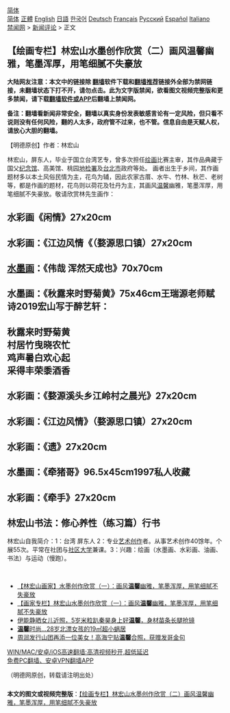  <!-- 面包屑导航 --> <div class="breadcrumb"><!-- GTranslate: https://gtranslate.io/ -->  <div class="switcher notranslate">  <div class="selected">  <a href="#" onclick="return false;"> 简体</a>  </div>  <div class="option">  <a href="https://www.bannedbook.org" onclick="doGTranslate('zh-CN|zh-CN');jQuery('div.switcher div.selected a').html(jQuery(this).html());return false;" title="简体中文" class="nturl selected"> 简体</a>  <a href="https://www.bannedbook.org/zh-tw/" onclick="doGTranslate('zh-CN|zh-TW');jQuery('div.switcher div.selected a').html(jQuery(this).html());return false;" title="繁體中文" class="nturl"> 正體</a>  <a href="https://www.bannedbook.org/en/" onclick="doGTranslate('zh-CN|en');jQuery('div.switcher div.selected a').html(jQuery(this).html());return false;" title="English" class="nturl"> English</a>  <a href="https://www.bannedbook.org/ja/" onclick="doGTranslate('zh-CN|ja');jQuery('div.switcher div.selected a').html(jQuery(this).html());return false;" title="日本語" class="nturl"> 日語</a>  <a href="https://www.bannedbook.org/ko/" onclick="doGTranslate('zh-CN|ko');jQuery('div.switcher div.selected a').html(jQuery(this).html());return false;" title="한국어" class="nturl"> 한국어</a>  <a href="https://www.bannedbook.org/de/" onclick="doGTranslate('zh-CN|de');jQuery('div.switcher div.selected a').html(jQuery(this).html());return false;" title="Deutsch" class="nturl"> Deutsch</a>  <a href="https://www.bannedbook.org/fr/" onclick="doGTranslate('zh-CN|fr');jQuery('div.switcher div.selected a').html(jQuery(this).html());return false;" title="Français" class="nturl"> Français</a>  <a href="https://www.bannedbook.org/ru/" onclick="doGTranslate('zh-CN|ru');jQuery('div.switcher div.selected a').html(jQuery(this).html());return false;" title="Русский" class="nturl"> Русский</a>  <a href="https://www.bannedbook.org/es/" onclick="doGTranslate('zh-CN|es');jQuery('div.switcher div.selected a').html(jQuery(this).html());return false;" title="Español" class="nturl"> Español</a>  <a href="https://www.bannedbook.org/it/" onclick="doGTranslate('zh-CN|it');jQuery('div.switcher div.selected a').html(jQuery(this).html());return false;" title="Italiano" class="nturl"> Italiano</a>  </div>  </div>      <div class='breadcrumb-sub'><!-- Breadcrumb NavXT 6.3.0 --> <a href="https://www.bannedbook.org/" class="home">禁闻网</a> &gt; <a href="https://www.bannedbook.org/bnews/comments/" class="category">新闻评论</a> &gt; 正文</div></div><h2>【绘画专栏】林宏山水墨创作欣赏（二）画风温馨幽雅，笔墨浑厚，用笔细腻不失豪放</h2> <p class="notice"><b>大陆网友注意：本文中的链接除 <a href="https://github.com/bannedbook/fanqiang" >翻墙</a>软件下载和<a href="https://github.com/killgcd/justmysocks/blob/master/README.md">翻墙推荐</a>链接外全部为禁网链接，未翻墙状态下打不开，请勿点击。此为文字版禁闻，欲看图文视频完整版和更多禁闻，请下载<a href="https://github.com/bannedbook/fanqiang">翻墙软件或APP</a>后翻墙上禁闻网。</p><p>备注：翻墙看新闻非常安全，翻墙以真实身份发表敏感言论有一定风险，但只看不说则没有任何风险，翻的人太多，政府管不过来，也不管。信息自由是天赋人权，请放心大胆的翻墙。</b></p>  <div class="entry"> <p>              <a href="https://i1.wp.com/upload-images-bucket-v64rleca837do.s3.eu-west-1.amazonaws.com/wp-content/uploads/2021/07/23164022/201573491_877144566233305_5405969638787394715_n.jpg?fit=1440%2C1069&#038;ssl=1" data-caption=""></a>                            </p> <p>【明德原创】作者：林宏山</p> <p>林宏山，屏东人，毕业于国立台湾艺专，曾多次担任<a href="https://www.bannedbook.org/bnews/tag/%E7%BB%98%E7%94%BB/" class="st_tag internal_tag" rel="tag" title="标签 绘画 下的日志">绘画</a>比赛主审，其作品典藏于国父<a href="https://www.bannedbook.org/bnews/tag/%E7%BA%AA%E5%BF%B5%E9%A6%86/" class="st_tag internal_tag" rel="tag" title="标签 纪念馆 下的日志">纪念馆</a>、高美馆、桃园<a href="https://www.bannedbook.org/bnews/tag/%E5%9C%B0%E6%A3%80%E7%BD%B2/" class="st_tag internal_tag" rel="tag" title="标签 地检署 下的日志">地检署</a>及<a href="https://www.bannedbook.org/bnews/tag/%E5%8F%B0%E5%8C%97%E5%B8%82/" class="st_tag internal_tag" rel="tag" title="标签 台北市 下的日志">台北市</a>政府等处。 画者出生于乡间，其作画题材多以本土风俗民情为主，花鸟为辅，因此农家古厝、水牛、竹林、秋芒、老树等，都是作画的题材，花鸟则以荷花及牡丹为主，其画风<a href="https://www.bannedbook.org/bnews/tag/%E6%B8%A9%E9%A6%A8/" class="st_tag internal_tag" rel="tag" title="标签 温馨 下的日志">温馨</a>幽雅，笔墨浑厚，用笔细腻不失豪放。敬请欣赏林先生画作：</p>  <h2 dir="auto"><strong>水彩画《闲情》27x20cm</strong></h2> <p></p> <h2><strong>水彩画：《江边风情《（婺源思口镇）27x20cm</strong></h2> <p></p> <h2><strong><a href="https://www.bannedbook.org/bnews/tag/%E6%B0%B4%E5%A2%A8%E7%94%BB/" class="st_tag internal_tag" rel="tag" title="标签 水墨画 下的日志">水墨画</a>：《伟哉 浑然天成也》70x70cm</strong></h2> <h2><strong>水墨画：《秋露来时野菊黄》</strong><strong>75x46cm</strong><strong>王瑞源老师赋诗2019宏山写于醉艺轩：</strong></h2> <h2><strong>秋露来时野菊黄<br /> 村居竹曳晓农忙<br /> 鸡声暑白欢心起<br /> 采得丰荣黍酒香<br /> </strong></h2> <p></p>  <h2><strong>水彩画：《婺源溪头乡江岭村之晨光》27x20cm</strong></h2> <h2><strong>水彩画：《江边风情》（婺源思口镇）27x20cm</strong></h2> <p></p> <h2><strong>水彩画：《遗》27x20cm</strong></h2> <p></p> <h2><strong>水墨画：《牵猪哥》96.5x45cm1997私人收藏</strong></h2> <p></p>  <h2><strong>水彩画：《牵手》27x20cm</strong></h2> <p></p> <h2><strong>林宏山书法：修心养性（练习篇）行书</strong></h2> <p></p> <p>林宏山自我简介：1：台湾 屏东人 2：专业<a href="https://www.bannedbook.org/bnews/tag/%E8%89%BA%E6%9C%AF%E5%88%9B%E4%BD%9C/" class="st_tag internal_tag" rel="tag" title="标签 艺术创作 下的日志">艺术创作</a>者。从事艺术创作40馀年。个展55次。平常在社团与<a href="https://www.bannedbook.org/bnews/tag/%E7%A4%BE%E5%8C%BA%E5%A4%A7%E5%AD%A6/" class="st_tag internal_tag" rel="tag" title="标签 社区大学 下的日志">社区大学</a>兼课。3：兴趣：绘画（水墨画、水彩画、油画、书法）与运动（慢跑）。</p>  <p>&nbsp;</p> <ul class='op-related-articles' title='相关阅读'> <li><a href='https://www.bannedbook.org/bnews/comments/20210715/1587780.html' target='_blank'>【林宏山画家】水墨创作欣赏（一）：画风<b>温馨</b>幽雅，笔墨浑厚，用笔细腻不失豪放</a></li> <li><a href='https://www.bannedbook.org/bnews/comments/20210715/1587708.html' target='_blank'>【画家专栏】林宏山水墨创作欣赏（一）：画风<b>温馨</b>幽雅，笔墨浑厚，用笔细腻不失豪放</a></li> <li><a href='https://www.bannedbook.org/bnews/yule/20210713/1585899.html' target='_blank'>伊能静晒女儿近照，5岁米粒趴秦昊身上好<b>温馨</b>，身材苗条长腿抢镜</a></li> <li><a href='https://www.bannedbook.org/bnews/lifebaike/20210710/1584514.html' target='_blank'><b>温馨</b>时尚…28岁北漂女孩的19㎡超小蜗居</a></li> <li><a href='https://www.bannedbook.org/bnews/yule/20210705/1580472.html' target='_blank'>周润发行山团再添一位美女！高海宁贴<b>温馨</b>合照，获赠发哥金句</a></li> </ul> <p class="texttj"> <a href="https://github.com/bannedbook/fanqiang/wiki/V2ray%E6%9C%BA%E5%9C%BA" target="_blank">WIN/MAC/安卓/iOS高速翻墙:高清视频秒开,超低延迟</a><br/> <a href="https://github.com/bannedbook/fanqiang/wiki/%E7%A6%81%E9%97%BB%E7%BD%91%E5%AE%89%E5%8D%93%E7%BF%BB%E5%A2%99%E6%96%B0%E9%97%BBAPP" target="_blank">免费PC翻墙、安卓VPN翻墙APP</a></p><p>（明德网原创，转载请注明出处）</p><a name='sharetosocial'></a>  <div style="margin-bottom:5px;padding-bottom:5px;clear:both"> <div id="archive-pix-1" class="banner-ads"> <!-- AuctionX Display platform tag START --> <div id="26318x728x90x621x_ADSLOT2" clicktrack="%%CLICK_URL_ESC%%"></div> <!-- AuctionX Display platform tag END --> </div> <div id="archive-pix-2" class="banner-ads"> <!-- AuctionX Display platform tag START --> <div id="26315x300x250x621x_ADSLOT2" clicktrack="%%CLICK_URL_ESC%%"></div> <!-- AuctionX Display platform tag END --> </div> </div>  <div id="archive-pix-1" class="banner-ads"> <!-- AuctionX Display platform tag START --> <div id="26318x728x90x621x_ADSLOT3" clicktrack="%%CLICK_URL_ESC%%"></div> <!-- AuctionX Display platform tag END --> </div> <div><b>本文的图文或视频完整版</b>：<a href='https://www.bannedbook.org/bnews/comments/20210724/1592991.html'>【绘画专栏】林宏山水墨创作欣赏（二）画风温馨幽雅，笔墨浑厚，用笔细腻不失豪放</a></div>  </div><!--END ENTRY--> 